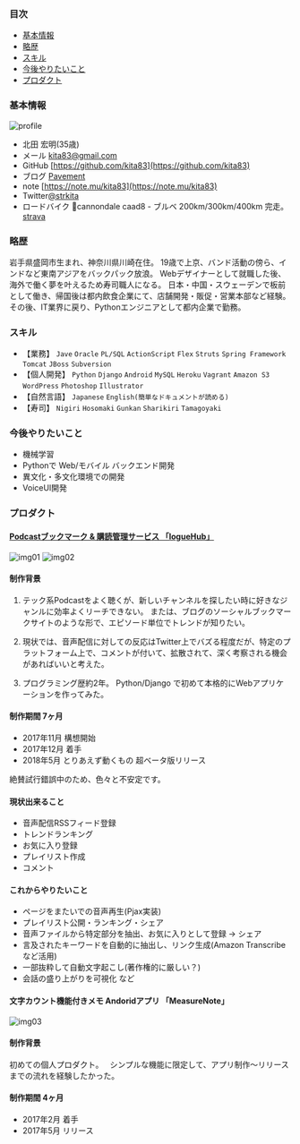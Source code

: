 ### 目次
- [基本情報](#基本情報)
- [略歴](#略歴)
- [スキル](#スキル)
- [今後やりたいこと](#今後やりたいこと)
- [プロダクト](#プロダクト)

<a name="基本情報"></a>
### 基本情報  
![profile](https://raw.github.com/kita83/kita83.github.io/images/P_20180417_093648_vHDR_On.jpg)
- 北田 宏明(35歳)
- メール kita83@gmail.com  
- GitHub [https://github.com/kita83](https://github.com/kita83)  
- ブログ [Pavement](http://strkita.hatenablog.com/)  
- note [https://note.mu/kita83](https://note.mu/kita83)
- Twitter[@strkita](https://twitter.com/strkita)  
- ロードバイク &#x1f6b4;cannondale caad8 - ブルベ 200km/300km/400km 完走。 [strava](https://www.strava.com/athletes/kita83)  
  
<a name="略歴"></a>
### 略歴
岩手県盛岡市生まれ、神奈川県川崎在住。
19歳で上京、バンド活動の傍ら、インドなど東南アジアをバックパック放浪。
Webデザイナーとして就職した後、海外で働く夢を叶えるため寿司職人になる。
日本・中国・スウェーデンで板前として働き、帰国後は都内飲食企業にて、店舗開発・販促・営業本部など経験。
その後、IT業界に戻り、Pythonエンジニアとして都内企業で勤務。 
　　
<a name="スキル"></a>
### スキル
- 【業務】 `Jave` `Oracle` `PL/SQL` `ActionScript` `Flex` `Struts` `Spring Framework` `Tomcat` `JBoss` `Subversion`  
- 【個人開発】 `Python` `Django` `Android` `MySQL` `Heroku` `Vagrant` `Amazon S3` `WordPress` `Photoshop` `Illustrator` 　
- 【自然言語】 `Japanese` `English(簡単なドキュメントが読める)`  
- 【寿司】 `Nigiri` `Hosomaki` `Gunkan` `Sharikiri` `Tamagoyaki`

<a name="今後やりたいこと"></a>
### 今後やりたいこと
- 機械学習
- Pythonで Web/モバイル バックエンド開発
- 異文化・多文化環境での開発
- VoiceUI開発

<a name="プロダクト"></a>
### プロダクト
#### [Podcastブックマーク & 購読管理サービス 「logueHub」](https://loguehub.herokuapp.com/)
  
![img01](https://raw.github.com/kita83/kita83.github.io/images/2018-05-12_233641.png)
![img02](https://raw.github.com/kita83/kita83.github.io/images/2018-05-19_172621.png)

#### 制作背景
1. テック系Podcastをよく聴くが、新しいチャンネルを探したい時に好きなジャンルに効率よくリーチできない。
または、ブログのソーシャルブックマークサイトのような形で、エピソード単位でトレンドが知りたい。  
  
2. 現状では、音声配信に対しての反応はTwitter上でバズる程度だが、特定のプラットフォーム上で、コメントが付いて、拡散されて、深く考察される機会があればいいと考えた。  
3. プログラミング歴約2年。 Python/Django で初めて本格的にWebアプリケーションを作ってみた。

#### 制作期間 7ヶ月
- 2017年11月 構想開始
- 2017年12月 着手
- 2018年5月 とりあえず動くもの 超ベータ版リリース  
  
絶賛試行錯誤中のため、色々と不安定です。

#### 現状出来ること
- 音声配信RSSフィード登録
- トレンドランキング
- お気に入り登録
- プレイリスト作成
- コメント

#### これからやりたいこと
- ページをまたいでの音声再生(Pjax実装)
- プレイリスト公開・ランキング・シェア
- 音声ファイルから特定部分を抽出、お気に入りとして登録 → シェア
- 言及されたキーワードを自動的に抽出し、リンク生成(Amazon Transcribeなど活用)
- 一部抜粋して自動文字起こし(著作権的に厳しい？)
- 会話の盛り上がりを可視化
など  
  
#### 文字カウント機能付きメモ Andoridアプリ 「MeasureNote」
![img03](https://raw.github.com/kita83/kita83.github.io/images/2018-05-13_211835.png)
#### 制作背景
初めての個人プロダクト。  
シンプルな機能に限定して、アプリ制作〜リリースまでの流れを経験したかった。  
  
#### 制作期間 4ヶ月
- 2017年2月 着手
- 2017年5月 リリース  
  
